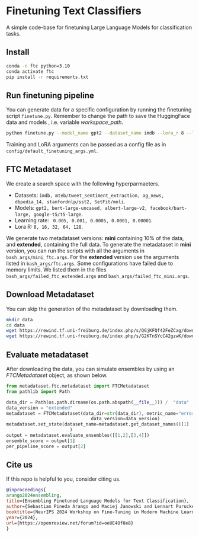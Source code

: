 # Finetuning Text Classifiers

A simple code-base for finetuning Large Language Models for classification tasks.

## Install

```bash
conda -n ftc python=3.10
conda activate ftc
pip install -r requirements.txt
```

## Run finetuning pipeline

You can generate data for a specific configuration by running the finetuning script `finetune.py`. Remember to change the path to save the HuggingFace data and models , i.e. variable *workspace_path*.

```bash
python finetune.py --model_name gpt2 --dataset_name imdb --lora_r 8 --learning_rate 0.005 --experiment_name ftc_0
```

Training and LoRA arguments can be passed as a config file as in `config/default_finetuning_args.yml`.


## FTC Metadataset


We create a search space with the following hyperparmaeters.

* Datasets: `imdb, mteb/tweet_sentiment_extraction, ag_news, dbpedia_14, stanfordnlp/sst2, SetFit/mnli`.
* Models: `gpt2, bert-large-uncased, albert-large-v2, facebook/bart-large, google-t5/t5-large`.
* Learning rate: ` 0.005, 0.001, 0.0005, 0.0001, 0.00001`.
* Lora R: `8, 16, 32, 64, 128`.

We generate two metadataset versions: **mini** containing 10% of the data, and **extended**, containing the full data. To generate the metadataset in **mini** version, you can run the scripts with all the arguments in `bash_args/mini_ftc.args`. For the **extended** version use the arguments listed in `bash_args/ftc.args`. Some configurations have failed due to memory limits. We listed them in the files `bash_args/failed_ftc_extended.args` and `bash_args/failed_ftc_mini.args`.

## Download Metadataset

You can skip the generation of the metadataset by downloading them.

```bash
mkdir data
cd data
wget https://rewind.tf.uni-freiburg.de/index.php/s/QGjKFQf42FeZCag/download/ftc.zip
wget https://rewind.tf.uni-freiburg.de/index.php/s/G2KTnSYcC42gzwK/download/mini.zip
```
## Evaluate metadataset

After downloading the data, you can simulate ensembles by using an *FTCMetadataset* object, as shown below.


```python
from metadataset.ftc.metadataset import FTCMetadataset
from pathlib import Path

data_dir = Path(os.path.dirname(os.path.abspath(__file__))) /  "data" 
data_version = "extended"
metadataset = FTCMetadataset(data_dir=str(data_dir), metric_name="error",
                                data_version=data_version)
metadataset.set_state(dataset_name=metadataset.get_dataset_names()[1]
                        )
output = metadataset.evaluate_ensembles([[1,2],[3,4]])
ensemble_score = output[1]
per_pipeline_score = output[2]
```

## Cite us

If this repo is helpful to you, consider citing us.

```bibtex
@inproceedings{
arango2024ensembling,
title={Ensembling Finetuned Language Models for Text Classification},
author={Sebastian Pineda Arango and Maciej Janowski and Lennart Purucker and Arber Zela and Frank Hutter and Josif Grabocka},
booktitle={NeurIPS 2024 Workshop on Fine-Tuning in Modern Machine Learning: Principles and Scalability},
year={2024},
url={https://openreview.net/forum?id=oeUE4Of8e8}
}
```
